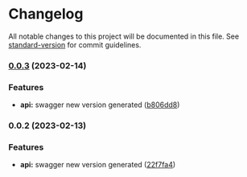 # Changelog

All notable changes to this project will be documented in this file. See [standard-version](https://github.com/conventional-changelog/standard-version) for commit guidelines.

### [0.0.3](https://github.com/TropixInc/w3block-directory-sdk/compare/v0.0.2...v0.0.3) (2023-02-14)


### Features

* **api:** swagger new version generated ([b806dd8](https://github.com/TropixInc/w3block-directory-sdk/commit/b806dd84607ca66ffebf77414b0e3d904c9ff6d7))

### 0.0.2 (2023-02-13)


### Features

* **api:** swagger new version generated ([22f7fa4](https://github.com/TropixInc/w3block-directory-sdk/commit/22f7fa4d8e44a015e7a658b0a77114578cc1b01c))
